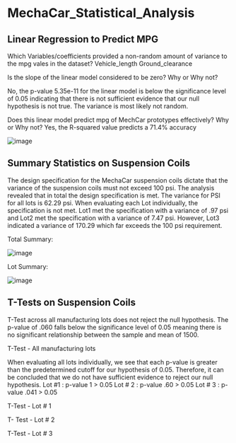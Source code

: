 # MechaCar_Statistical_Analysis

## Linear Regression to Predict MPG 
Which Variables/coefficients provided a non-random amount of variance to the mpg vales in the dataset?
Vehicle_length
Ground_clearance

Is the slope of the linear model considered to be zero? Why or Why not?

No, the p-value 5.35e-11 for the linear model is below the significance level of 0.05 indicating that there is not sufficient evidence that our null hypothesis is not true. The variance is most likely not random. 

Does this linear model predict mpg of MechCar prototypes effectively? Why or Why not?
Yes, the R-squared value predicts a 71.4% accuracy

![image](https://user-images.githubusercontent.com/88912539/147428095-ef19f516-3d20-4f1a-ac4e-0390be922318.png)

## Summary Statistics on Suspension Coils
The design specification for the MechaCar suspension coils dictate that the variance of the suspension coils must not exceed 100 psi. The analysis revealed that in total the design specification is met. The variance for PSI for all lots is 62.29 psi. When evaluating each Lot individually, the specification is not met. Lot1 met the specification with a variance of .97 psi and Lot2 met the specification with a variance of 7.47 psi.  However, Lot3 indicated a variance of 170.29 which far exceeds the 100 psi requirement. 

Total Summary: 

![image](https://user-images.githubusercontent.com/88912539/147428275-910948b1-861e-4d91-a519-019e22691db4.png)


Lot Summary: 

![image](https://user-images.githubusercontent.com/88912539/147428324-392e6ab5-f3a0-486b-8cc1-a205d0320b60.png)

## T-Tests on Suspension Coils
T-Test across all manufacturing lots does not reject the null hypothesis. The p-value of .060 falls below the significance level of 0.05 meaning there is no significant relationship between the sample and mean of 1500.

T-Test - All manufacturing lots 


When evaluating all lots individually, we see that each p-value is greater than the predetermined cutoff for our hypothesis of 0.05. Therefore, it can be concluded that we do not have sufficient evidence to reject our null hypothesis. 
Lot #1 : p-value 1 > 0.05
Lot # 2 : p-value .60 > 0.05
Lot # 3 : p-value .041 > 0.05

T-Test - Lot # 1 


T- Test - Lot # 2 


T-Test - Lot # 3 


